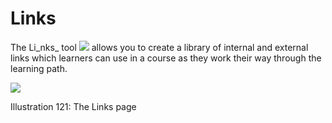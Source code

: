 # Links

The Li_nks_ tool ![](../../.gitbook/assets/graphics217%20%283%29.png) allows you to create a library of internal and external links which learners can use in a course as they work their way through the learning path.

![](../../.gitbook/assets/graphics222%20%281%29.png)

Illustration 121: The Links page

